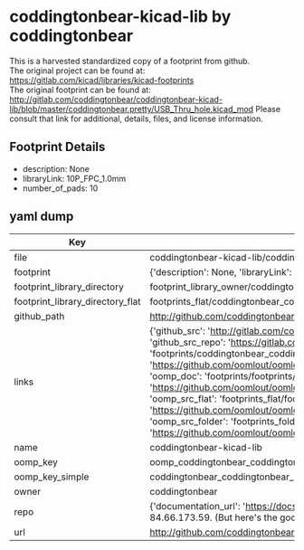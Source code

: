 # coddingtonbear-kicad-lib by coddingtonbear  
This is a harvested standardized copy of a footprint from github.  
The original project can be found at:  
https://gitlab.com/kicad/libraries/kicad-footprints  
The original footprint can be found at:
http://gitlab.com/coddingtonbear/coddingtonbear-kicad-lib/blob/master/coddingtonbear.pretty/USB_Thru_hole.kicad_mod
Please consult that link for additional, details, files, and license information.  
## Footprint Details
* description: None  
* libraryLink: 10P_FPC_1.0mm  
* number_of_pads: 10  
## yaml dump  
| Key | Value |  
| --- | --- |  
| file | coddingtonbear-kicad-lib/coddingtonbear.pretty/10P_FPC_1.0mm.kicad_mod |  
| footprint | {'description': None, 'libraryLink': '10P_FPC_1.0mm', 'number_of_pads': 10} |  
| footprint_library_directory | footprint_library_owner/coddingtonbear_coddingtonbear-kicad-lib |  
| footprint_library_directory_flat | footprints_flat/coddingtonbear_coddingtonbear_10p_fpc_1_0mm/working |  
| github_path | http://github.com/coddingtonbear/coddingtonbear-kicad-lib/blob/master/coddingtonbear.pretty/10P_FPC_1.0mm.kicad_mod |  
| links | {'github_src': 'http://gitlab.com/coddingtonbear/coddingtonbear-kicad-lib/blob/master/coddingtonbear.pretty/USB_Thru_hole.kicad_mod', 'github_src_repo': 'https://gitlab.com/kicad/libraries/kicad-footprints', 'oomp_bot': 'footprints/coddingtonbear_coddingtonbear_10p_fpc_1_0mm/working', 'oomp_bot_github': 'https://github.com/oomlout/oomlout_oomp_footprint_bot/tree/main/footprints/coddingtonbear_coddingtonbear_10p_fpc_1_0mm/working', 'oomp_doc': 'footprints/footprints/coddingtonbear/coddingtonbear/10P_FPC_1.0mm/working/', 'oomp_doc_github': 'https://github.com/oomlout/oomlout_oomp_footprint_doc/tree/main/footprints/footprints/coddingtonbear/coddingtonbear/10P_FPC_1.0mm/working', 'oomp_src_flat': 'footprints_flat/footprints_flat/coddingtonbear_coddingtonbear_10p_fpc_1_0mm/working', 'oomp_src_flat_github': 'https://github.com/oomlout/oomlout_oomp_footprint_src/tree/main/footprints_flat/coddingtonbear_coddingtonbear_10p_fpc_1_0mm/working', 'oomp_src_folder': 'footprints_folder/footprints_folder/coddingtonbear/coddingtonbear/10P_FPC_1.0mm/working', 'oomp_src_folder_github': 'https://github.com/oomlout/oomlout_oomp_footprint_src/tree/main/footprints_folder/coddingtonbear/coddingtonbear/10P_FPC_1.0mm/working'} |  
| name | coddingtonbear-kicad-lib |  
| oomp_key | oomp_coddingtonbear_coddingtonbear_10p_fpc_1_0mm |  
| oomp_key_simple | coddingtonbear_coddingtonbear_10p_fpc_1_0mm |  
| owner | coddingtonbear |  
| repo | {'documentation_url': 'https://docs.github.com/rest/overview/resources-in-the-rest-api#rate-limiting', 'message': "API rate limit exceeded for 84.66.173.59. (But here's the good news: Authenticated requests get a higher rate limit. Check out the documentation for more details.)"} |  
| url | http://github.com/coddingtonbear/coddingtonbear-kicad-lib |  

